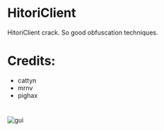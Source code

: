# HitoriClient
HitoriClient crack. So good obfuscation techniques.
# Credits:
- cattyn
- mrnv
- pighax
#
![gui](https://i.imgur.com/sXOHeuw.png)
